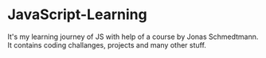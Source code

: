 # JavaScript-Learning

It's my learning journey of JS with help of a course by Jonas Schmedtmann. It contains coding challanges, projects and many other stuff. 
